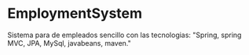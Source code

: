 # EmploymentSystem
Sistema para de empleados sencillo con las tecnologias: "Spring, spring MVC, JPA, MySql, javabeans, maven."
